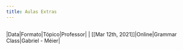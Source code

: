 ```yaml
---
title: Aulas Extras
---
```


##
|Data|Formato|Tópico|Professor|
| [[Mar 12th, 2021]]|Online|Grammar Class|Gabriel - Méier|
